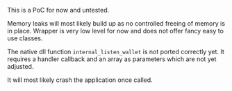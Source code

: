 This is a PoC for now and untested.

Memory leaks will most likely build up as no controlled freeing of memory is in place.
Wrapper is very low level for now and does not offer fancy easy to use classes.

The native dll function `internal_listen_wallet` is not ported correctly yet.
It requires a handler callback and an array as parameters which are not yet adjusted.

It will most likely crash the application once called.